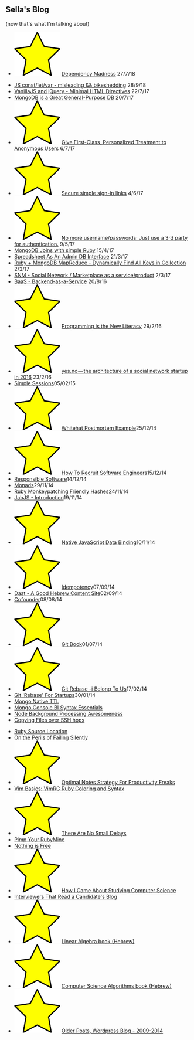 ## Sella's Blog 
<!-- this file is auto-created. -->

(now that's what I'm talking about)

* <img src='/img/star.png' class='star'> [Dependency Madness](/blog/dependency_madness.html) <span class='date'> 27/7/18 </span>
<!-- * <img src='/img/star.png' class='star'> [My Software Background One-Pager](/software)  -->
* [JS const/let/var - misleading && bikeshedding](/blog/const_let_var_misleading.html) <span class='date'>28/9/18</span>
* [VanillaJS and jQuery - Minimal HTML Directives](/blog/vanillajs_and_jquery_kiss.html)  <span class='date'> 22/7/17 </span>
* [MongoDB is a Great General-Purpose DB](/blog/mongodb_is_a_great_general_purpose_db.html) <span class='date'> 20/7/17 </span>
* <img src='/img/star.png' class='star'> [Give First-Class, Personalized Treatment to Anonymous Users](/blog/give_first_class_personalized_treatment_to_anonymous_users.html) <span class='date'> 6/7/17 </span>
* <img src='/img/star.png' class='star'> [Secure simple sign-in links](simple_secure_sign_in_links.html) <span class='date'> 4/6/17 </span>
* <img src='/img/star.png' class='star'> [No more username/passwords: Just use a 3rd party for authentication.](https://medium.com/@sellarafaeli/no-more-username-passwords-just-use-a-3rd-party-for-authentication-59b12db092a4) <span class='date'> 9/5/17 </span>
* [MongoDB Joins with simple Ruby](https://medium.com/@sellarafaeli/mongo-joins-across-collections-with-ruby-504e3351d278#.qnh1yzjfk) <span class='date'> 15/4/17 </span>
* [Spreadsheet As An Admin DB Interface](https://medium.com/@sellarafaeli/just-use-a-spreadsheet-spreadsheet-as-an-admin-interface-2ed789a93118#.ksiiq89t2) <span class='date'> 21/3/17 </span>
* [Ruby + MongoDB MapReduce - Dynamically Find All Keys in Collection](ruby_mongodb_mapreduce_all_keys_in_collection.html) <span class='date'> 2/3/17 </span>
* [SNM - Social Network / Marketplace as a service/product](snm_as_a_service_product.html) <span class='date'> 2/3/17 </span>
* [BaaS - Backend-as-a-Service](baas.html) <span class='date'> 20/8/16 </span>
* <img src='/img/star.png' class='star'> [Programming is the New Literacy](https://medium.com/@sellarafaeli/programming-is-the-new-literacy-4a0319abe726) <span class='date'> 29/2/16 </span>
* <img src='/img/star.png' class='star'> [yes.no — the architecture of a social network startup in 2016](https://medium.com/@sellarafaeli/yes-no-architecture-of-a-social-network-startup-in-2016-d6d2989ca1b3) <span class='date'> 23/2/16 </span>
* [Simple Sessions](simple_sessions.html)<span class='created_at'>05/02/15</span>
* <img src='/img/star.png' class='star'> [Whitehat Postmortem Example](whitehat_postmortem_example.html)<span class='created_at'>25/12/14</span>
* <img src='/img/star.png' class='star'> [How To Recruit Software Engineers](how_to_recruit_software_engineers.html)<span class='created_at'>15/12/14</span>
* [Responsible Software](responsible_software.html)<span class='created_at'>14/12/14</span>
* [Monads](monads.html)<span class='created_at'>29/11/14</span>
* [Ruby Monkeypatching Friendly Hashes](ruby_monkeypatching_friendly_hashes.html)<span class='created_at'>24/11/14</span>
* [JabJS - Introduction](jabjs-introduction.html)<span class='created_at'>19/11/14</span>
* <img src='/img/star.png' class='star'> [Native JavaScript Data Binding](native_javascript_data_binding.html)<span class='created_at'>10/11/14</span>
* <img src='/img/star.png' class='star'> [Idempotency](idempotency.html)<span class='created_at'>07/09/14</span>
* [Daat - A Good Hebrew Content Site](https://medium.com/@sellarafaeli/reading-4bb50bc5168b)<span class='created_at'>02/09/14</span>
* [Cofounder](cofounder.html)<span class='created_at'>08/08/14</span>
* <img src='/img/star.png' class='star'> [Git Book](git-book.html)<span class='created_at'>01/07/14</span>
* <img src='/img/star.png' class='star'> [Git Rebase -i Belong To Us](https://medium.com/@sellarafaeli/git-rebase-i-belong-to-us-4d7010387683)<span class='created_at'>17/02/14</span>
* [Git 'Rebase' For Startups](https://medium.com/@sellarafaeli/we-use-git-rebase-and-so-should-you-be89d1932a14)<span class='created_at'>30/01/14</span>
* [Mongo Native TTL](https://sellarafaeli.wordpress.com/2014/07/22/mongo-native-ttl/)
* [Mongo Console BI Syntax Essentials](https://sellarafaeli.wordpress.com/2014/05/15/mongo-console-bi-syntax-essentials/)
* [Node Background Processing Awesomeness](https://sellarafaeli.wordpress.com/2014/04/01/node_background_processing_awesomeness/)
* [Copying Files over SSH hops](https://sellarafaeli.wordpress.com/2014/03/24/copy-local-files-into-remote-server-through-n1-ssh-hops/)
<!-- * <img src='/img/star.png' class='star'> [Git Sandbox Book](https://sellarafaeli.wordpress.com/2014/03/23/git-sandbox-book/)  -->
* [Ruby Source Location](https://sellarafaeli.wordpress.com/2014/03/19/ruby-source_location/)
* [On the Perils of Failing Silently](https://sellarafaeli.wordpress.com/2014/02/28/on-the-perils-of-failing-silently/)
* <img src='/img/star.png' class='star'> [Optimal Notes Strategy For Productivity Freaks](https://sellarafaeli.wordpress.com/2014/02/01/optimal-notes-strategy-for-productivity-freaks/)
* [Vim Basics: VimRC Ruby Coloring and Syntax](https://sellarafaeli.wordpress.com/2014/01/09/vim-basics-vimrc-ruby-coloring-and-syntax/)
* <img src='/img/star.png' class='star'> [There Are No Small Delays](https://sellarafaeli.wordpress.com/2014/01/08/the-are-no-small-delays/)
* [Pimp Your RubyMine](https://sellarafaeli.wordpress.com/2014/01/03/pimp-your-rubymine-6/)
* [Nothing is Free](https://sellarafaeli.wordpress.com/2013/12/20/a-programmer-with-a-mac-contentious-opinions-nothing-is-free/)
* <img src='/img/star.png' class='star'> [How I Came About Studying Computer Science](https://sellarafaeli.wordpress.com/2013/01/14/how-i-came-about-studying-computer-science/)
* [Interviewers That Read a Candidate's Blog](https://sellarafaeli.wordpress.com/2013/01/02/interviewers-that-read-a-candidates-blog/)
* <img src='/img/star.png' class='star'> [Linear Algebra book (Hebrew)](https://sites.google.com/site/linearit1hujibook/)
* <img src='/img/star.png' class='star'> [Computer Science Algorithms book (Hebrew)](https://sites.google.com/site/linearit1hujibook/see-also)
* <img src='/img/star.png' class='star'> [Older Posts, Wordpress Blog - 2009-2014](http://sellarafaeli.wordpress.com)